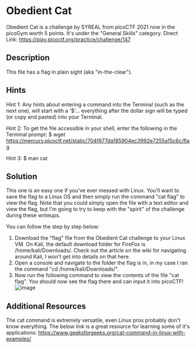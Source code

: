 # Obedient Cat
Obedient Cat is a challenge by SYREAL from picoCTF 2021 now in the picoGym worth 5 points.  It's under the "General Skills" category.
Direct Link:  https://play.picoctf.org/practice/challenge/147

## Description
This file has a flag in plain sight (aka "in-the-clear").

## Hints
Hint 1:
Any hints about entering a command into the Terminal (such as the next one), will start with a '$'... everything after the dollar sign will be typed (or copy and pasted) into your Terminal.

Hint 2:
To get the file accessible in your shell, enter the following in the Terminal prompt: $ wget https://mercury.picoctf.net/static/704f877da185904ec3992e7255a15c6c/flag

Hint 3:
$ man cat

## Solution
This one is an easy one if you've ever messed with Linux.  You'll want to save the flag to a Linux OS and then simply run the command "cat flag" to view the flag.  Note that you could simply open the file with a text editor and view the flag, but I'm going to try to keep with the "spirit" of the challenge during these writeups.

You can follow the step by step below:
1. Download the "flag" file from the Obedient Cat challenge to your Linux VM.  On Kali, the default download folder for FireFox is /home/kali/Downloads/.  Check out the article on the wiki for navigating around Kali, I won't get into details on that here.
2. Open a console and navigate to the folder the flag is in, in my case I ran the command "cd /home/kali/Downloads/".
3. Now run the following command to view the contents of the file "cat flag".  You should now see the flag there and can input it into picoCTF!
![image](https://github.com/noah344/CTF_Stuff/assets/17501232/484f39b8-7a27-4e09-a2dc-5a76aa1764ac)

## Additional Resources
The cat command is extremely versatile, even Linux pros probably don't know everything.  The below link is a great resource for learning some of it's applications:
https://www.geeksforgeeks.org/cat-command-in-linux-with-examples/
